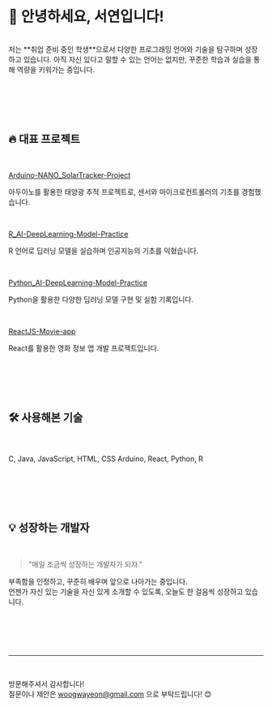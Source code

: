 # 👋 안녕하세요, 서연입니다!

<br>
저는 **취업 준비 중인 학생**으로서 다양한 프로그래밍 언어와 기술을 탐구하며 성장하고 있습니다.  
아직 자신 있다고 말할 수 있는 언어는 없지만, 꾸준한 학습과 실습을 통해 역량을 키워가는 중입니다.

<br><br><br><br>

## 🔥 대표 프로젝트

<br>

[Arduino-NANO_SolarTracker-Project](https://github.com/woogwayeon/Arduino-NANO_SolarTracker-Project)  

  아두이노를 활용한 태양광 추적 프로젝트로, 센서와 마이크로컨트롤러의 기초를 경험했습니다.

<br>

[R_AI-DeepLearning-Model-Practice](https://github.com/woogwayeon/R_AI-DeepLearning-Model-Practice)  

  R 언어로 딥러닝 모델을 실습하며 인공지능의 기초를 익혔습니다.

<br>


[Python_AI-DeepLearning-Model-Practice](https://github.com/woogwayeon/Python_AI-DeepLearning-Model-Practice)  

  Python을 활용한 다양한 딥러닝 모델 구현 및 실험 기록입니다.

<br>

[ReactJS-Movie-app](https://github.com/woogwayeon/ReactJS-Movie-app)  

  React를 활용한 영화 정보 앱 개발 프로젝트입니다.

<br><br><br><br>

## 🛠️ 사용해본 기술

<br><br>
C, Java, JavaScript, HTML, CSS
Arduino, React, Python, R

<br><br><br><br>

## 💡 성장하는 개발자

<br>

> "매일 조금씩 성장하는 개발자가 되자."

부족함을 인정하고, 꾸준히 배우며 앞으로 나아가는 중입니다.  
언젠가 자신 있는 기술을 자신 있게 소개할 수 있도록, 오늘도 한 걸음씩 성장하고 있습니다.

<br><br><br><br>

---

<br>

방문해주셔서 감사합니다!  
질문이나 제안은 woogwayeon@gmail.com 으로 부탁드립니다! 😊
